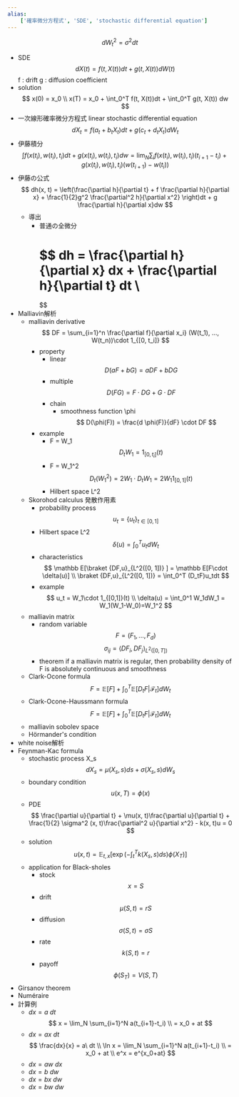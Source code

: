 ```yaml
---
alias:
    ['確率微分方程式', 'SDE', 'stochastic differential equation']
---
```

$$ dW_t^2 = \sigma^2dt $$
- SDE
    $$ dX(t) = f(t, X(t))dt + g(t, X(t)) dW(t) $$
    f : drift
    g : diffusion coefficient
- solution
    $$ x(0) = x_0 \\ x(T) = x_0 + \int_0^T f(t, X(t))dt + \int_0^T g(t, X(t)) dw $$
- 一次線形確率微分方程式 linear stochastic differential equation
    $$ dX_t = f(a_t+b_tX_t)dt + g(c_t+d_tX_t) dW_t $$
- 伊藤積分
    $$ \int f(x(t_i), w(t_i), t_i)dt+g(x(t_i), w(t_i), t_i)dw = \lim_{N}\sum_{i} f(x(t_i), w(t_i), t_i)(t_{i+1}-t_i)+g(x(t_i), w(t_i), t_i)(w(t_{i+1})-w(t_i)) $$
- 伊藤の公式
    $$ dh(x, t) = \left(\frac{\partial h}{\partial t} + f \frac{\partial h}{\partial x} + \frac{1}{2}g^2 \frac{\partial^2 h}{\partial x^2} \right)dt + g \frac{\partial h}{\partial x}dw $$
    - 導出
        - 普通の全微分
            # $$ dh = \frac{\partial h}{\partial x} dx + \frac{\partial h}{\partial t} dt \\
            $$
- Malliavin解析
    - malliavin derivative
        $$ DF = \sum_{i=1}^n \frac{\partial f}{\partial x_i} (W(t_1), ..., W(t_n))\cdot 1_{[0, t_i]} $$
        - property
            - linear
                $$ D(aF+bG) = aDF+bDG $$
            - multiple
                $$ D(FG) = F\cdot DG + G\cdot DF $$
            - chain
                - smoothness function \phi
                $$ D(\phi(F)) = \frac{d \phi(F)}{dF} \cdot DF $$
        - example
            - F = W_1
                $$ D_t W_1 = 1_{[0, t_i]}(t) $$
            - F = W_1^2
                $$ D_t (W_1^2) = 2W_1\cdot D_tW_1 = 2W_1 1_{[0, 1]}(t) $$
            - Hilbert space L^2
    - Skorohod calculus 発散作用素
        - probability process
            $$ u_t = \{u_t\}_{t\in[0, 1]} $$
        - Hilbert space L^2
        $$ \delta(u) = \int_0^T u_t dW_t $$
        - characteristics
            $$ \mathbb E[\braket {DF,u}_{L^2([0, 1])} ] = \mathbb E[F\cdot \delta(u)] \\ \braket {DF,u}_{L^2([0, 1])} = \int_0^T (D_tF)u_tdt $$
        - example
            $$ u_t = W_1\cdot 1_{[0,1]}(t) \\ \delta(u) = \int_0^1 W_1dW_1 = W_1(W_1-W_0)=W_1^2 $$
    - malliavin matrix
        - random variable
            $$ F=(F_1,...,F_d) $$
        $$ \sigma_{ij} = \langle DF_i, DF_j\rangle_{L^2([0, T])} $$
        - theorem
            if a malliavin matrix is regular, then probability density of F is absolutely continuous and smoothness
    - Clark-Ocone formula
        $$ F =\mathbb E[F] + \int_0^T \mathbb E[D_t F| \mathcal F_t] dW_t $$
    - Clark-Ocone-Haussmann formula
        $$ F =\mathbb E[F] + \int_0^T \mathbb E[D_t F| \mathcal F_t] dW_t $$
    - malliavin sobolev space
    - Hörmander's condition
- white noise解析
- Feynman-Kac formula
    - stochastic process X_s
        $$ d X_s = \mu(X_s, s)ds + \sigma(X_s, s)dW_s $$
    - boundary condition
        $$ u(x, T) = \phi(x) $$
    - PDE
        $$ \frac{\partial u}{\partial t} + \mu(x, t)\frac{\partial u}{\partial t} + \frac{1}{2} \sigma^2 (x, t)\frac{\partial^2 u}{\partial x^2} - k(x, t)u = 0 $$
    - solution
        $$ u(x, t) = \mathbb E_{t, x} \left[\exp\left(-\int_t^T k(X_s, s)ds\right)\phi(X_T)\right] $$
    - application for Black-sholes
        - stock
            $$ x =S $$
        - drift
            $$ \mu (S, t) = rS $$
        - diffusion
            $$ \sigma (S, t) =\sigma S $$
        - rate
            $$ k(S, t) = r $$
        - payoff
            $$ \phi(S_T) = V(S, T) $$
- Girsanov theorem
- Numéraire
- 計算例
    - $dx = a\ dt$
        $$ x = \lim_N \sum_{i=1}^N a(t_{i+1}-t_i) \\ = x_0 + at
        $$
    - $dx = ax\ dt$
        $$ \frac{dx}{x} = a\ dt \\ \ln x = \lim_N \sum_{i=1}^N a(t_{i+1}-t_i) \\ = x_0 + at \\ e^x = e^{x_0+at}
        $$
    - $dx = aw\ dx$
    - $dx = b\ dw$
    - $dx = bx\ dw$
    - $dx = bw\ dw$